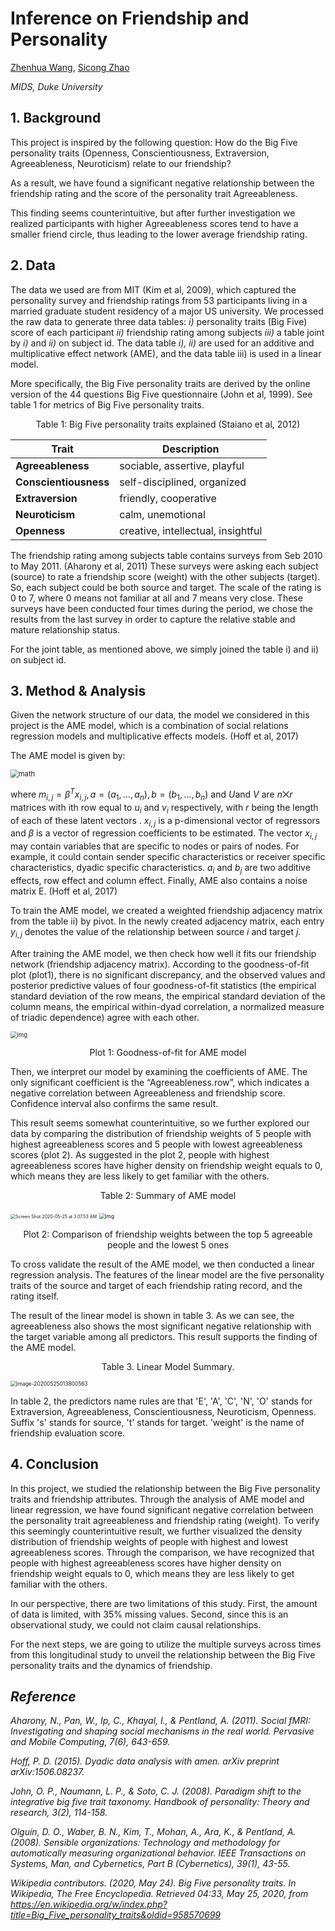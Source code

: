 # Inference on Friendship and Personality

<a href="mailto:zhenhua.wang@duke.edu">Zhenhua Wang</a>,   <a href='mailto: sz163@duke.edu'>Sicong Zhao</a>

*MIDS, Duke University*



## 1. Background

This project is inspired by the following question: How do the Big Five personality traits (Openness, Conscientiousness, Extraversion, Agreeableness, Neuroticism) relate to our friendship?

As a result, we have found a significant negative relationship between the friendship rating and the score of the personality trait Agreeableness. 

This finding seems counterintuitive, but after further investigation we realized participants with higher Agreeableness scores tend to have a smaller friend circle, thus leading to the lower average friendship rating.



## 2. Data

The data we used are from MIT (Kim et al, 2009), which captured the personality survey and friendship ratings from 53 participants living in a married graduate student residency of a major US university. We processed the raw data to generate three data tables: *i)* personality traits (Big Five) score of each participant *ii)* friendship rating among subjects *iii)* a table joint by *i)* and *ii)* on subject id. The data table *i), ii)* are used for an additive and multiplicative effect network (AME), and the data table iii) is used in a linear model.

More specifically, the Big Five personality traits are derived by the online version of the 44 questions Big Five questionnaire (John et al, 1999). See table 1 for metrics of Big Five personality traits.



<p style="text-align:center">Table 1: Big Five personality traits explained (Staiano et al, 2012)</p>

| Trait                 | Description                        |
| --------------------- | ---------------------------------- |
| **Agreeableness**     | sociable, assertive, playful       |
| **Conscientiousness** | self-disciplined, organized        |
| **Extraversion**      | friendly, cooperative              |
| **Neuroticism**       | calm, unemotional                  |
| **Openness**          | creative, intellectual, insightful |





The friendship rating among subjects table contains surveys from Seb 2010 to May 2011. (Aharony et al, 2011) These surveys were asking each subject (source) to rate a friendship score (weight) with the other subjects (target). So, each subject could be both source and target. The scale of the rating is 0 to 7, where 0 means not familiar at all and 7 means very close. These surveys have been conducted four times during the period, we chose the results from the last survey in order to capture the relative stable and mature relationship status.

For the joint table, as mentioned above, we simply joined the table i) and ii) on subject id.



## 3. Method & Analysis

Given the network structure of our data, the model we considered in this project is the AME model, which is a combination of social relations regression models and multiplicative effects models. (Hoff et al, 2017)

The AME model is given by:

<img src="./assets/math.png" alt="math" style="zoom:80%;" />

where $m_{i,j} = \beta^Tx_{i,j}, a=(a_1,...,a_n), b=(b_1,...,b_n)$ and $U$and $V$ are $n ⨉ r$ matrices with ith row equal to $u_i$ and $v_i$ respectively, with $r$ being the length of each of these latent vectors . $x_{i,j}$ is a p-dimensional vector of regressors and $\beta$ is a vector of regression coefficients to be estimated. The vector $x_{i,j}$ may contain variables that are specific to nodes or pairs of nodes. For example, it could contain sender specific characteristics or receiver specific characteristics, dyadic specific characteristics. $a_i$ and $b_j$ are two additive effects, row effect and column effect. Finally, AME also contains a noise matrix E. (Hoff et al, 2017)

To train the AME model, we created a weighted friendship adjacency matrix from the table ii) by pivot. In the newly created adjacency matrix, each entry $y_{i,j}$ denotes the value of the relationship between source $i$ and target $j$.

After training the AME model, we then check how well it fits our friendship network (friendship adjacency matrix). According to the goodness-of-fit plot (plot1), there is no significant discrepancy, and the observed values and posterior predictive values of four goodness-of-fit statistics (the empirical standard deviation of the row means, the empirical standard deviation of the column means, the empirical within-dyad correlation, a normalized measure of triadic dependence) agree with each other. 



<img src="./assets/plot1" alt="img" style="zoom:67%;" />

<p style="text-align:center">Plot 1: Goodness-of-fit for AME model</p>

Then, we interpret our model by examining the coefficients of AME. The only significant coefficient is the “Agreeableness.row”, which indicates a negative correlation between Agreeableness and friendship score. Confidence interval also confirms the same result. 

This result seems somewhat counterintuitive, so we further explored our data by comparing the distribution of friendship weights of 5 people with highest agreeableness scores and 5 people with lowest agreeableness scores (plot 2). As suggested in the plot 2, people with highest agreeableness scores have higher density on friendship weight equals to 0, which means they are less likely to get familiar with the others.

<p style="text-align:center">Table 2: Summary of AME model
</p>

<img src="./assets/table2.png" alt="Screen Shot 2020-05-25 at 3.07.53 AM" style="zoom:50%;" />



<img src="./assets/plot2" alt="img" style="zoom:60%;" />

<p style="text-align:center">Plot 2: Comparison of friendship weights between the top 5 agreeable people and the lowest 5 ones</p>



To cross validate the result of the AME model, we then conducted a linear regression analysis. The features of the linear model are the five personality traits of the source and target of each friendship rating record, and the rating itself. 

The result of the linear model is shown in table 3. As we can see, the agreeableness also shows the most significant negative relationship with the target variable among all predictors. This result supports the finding of the AME model.



<p style="text-align:center">Table 3. Linear Model Summary.</p>

<img src="./assets/table3.png" alt="image-20200525013800563" style="zoom:60%;" />

In table 2, the predictors name rules are that 'E', 'A', 'C', 'N', 'O' stands for Extraversion, Agreeableness, Conscientiousness, Neuroticism, Openness. Suffix 's' stands for source, 't' stands for target. 'weight' is the name of friendship evaluation score.



## 4. Conclusion

In this project, we studied the relationship between the Big Five personality traits and friendship attributes. Through the analysis of AME model and linear regression, we have found significant negative correlation between the personality trait agreeableness and friendship rating (weight). To verify this seemingly counterintuitive result, we further visualized the density distribution of friendship weights of people with highest and lowest agreeableness scores. Through the comparison, we have recognized that people with highest agreeableness scores have higher density on friendship weight equals to 0, which means they are less likely to get familiar with the others. 

In our perspective, there are two limitations of this study. First, the amount of data is limited, with 35% missing values. Second, since this is an observational study, we could not claim causal relationships.

For the next steps, we are going to utilize the multiple surveys across times from this longitudinal study to unveil the relationship between the Big Five personality traits and the dynamics of friendship.



## *Reference*

*Aharony, N., Pan, W., Ip, C., Khayal, I., & Pentland, A. (2011). Social fMRI: Investigating and shaping social mechanisms in the real world. Pervasive and Mobile Computing, 7(6), 643-659.*

*Hoff, P. D. (2015). Dyadic data analysis with amen. arXiv preprint arXiv:1506.08237.*

*John, O. P., Naumann, L. P., & Soto, C. J. (2008). Paradigm shift to the integrative big five trait taxonomy. Handbook of personality: Theory and research, 3(2), 114-158.*

*Olguín, D. O., Waber, B. N., Kim, T., Mohan, A., Ara, K., & Pentland, A. (2008). Sensible organizations: Technology and methodology for automatically measuring organizational behavior. IEEE Transactions on Systems, Man, and Cybernetics, Part B (Cybernetics), 39(1), 43-55.*

*Wikipedia contributors. (2020, May 24). Big Five personality traits. In Wikipedia, The Free Encyclopedia. Retrieved 04:33, May 25, 2020, from https://en.wikipedia.org/w/index.php?title=Big_Five_personality_traits&oldid=958570699*



